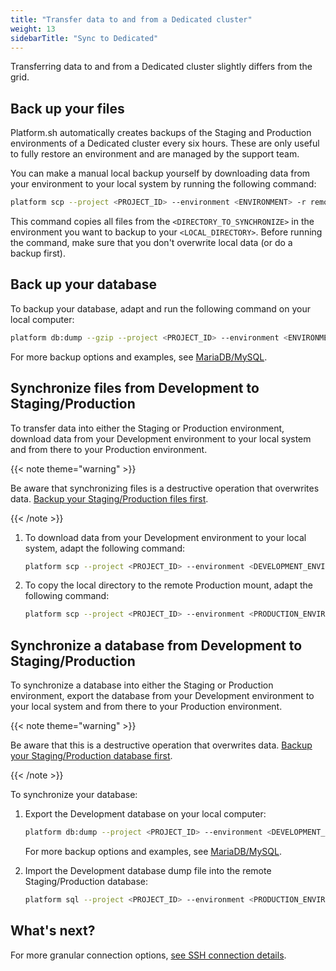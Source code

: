 ```yaml
---
title: "Transfer data to and from a Dedicated cluster"
weight: 13
sidebarTitle: "Sync to Dedicated"
---
```


Transferring data to and from a Dedicated cluster slightly differs from the grid.

## Back up your files

Platform.sh automatically creates backups of the Staging and Production environments of a Dedicated cluster every six hours.
These are only useful to fully restore an environment and are managed by the support team.

You can make a manual local backup yourself by downloading data from your environment to your local system by running the following command:

```bash
platform scp --project <PROJECT_ID> --environment <ENVIRONMENT> -r remote:<DIRECTORY_TO_SYNCHRONIZE> <LOCAL_DIRECTORY>
```

This command copies all files from the `<DIRECTORY_TO_SYNCHRONIZE>` in the environment you want to backup
to your `<LOCAL_DIRECTORY>`.
Before running the command, make sure that you don't overwrite local data (or do a backup first).

## Back up your database

To backup your database, adapt and run the following command on your local computer:

```bash
platform db:dump --gzip --project <PROJECT_ID> --environment <ENVIRONMENT> 
```

For more backup options and examples, see [MariaDB/MySQL](../add-services/mysql/_index.md#exporting-data).

## Synchronize files from Development to Staging/Production

To transfer data into either the Staging or Production environment,
download data from your Development environment to your local system and from there to your Production environment.

{{< note theme="warning" >}}

Be aware that synchronizing files is a destructive operation that overwrites data.
[Backup your Staging/Production files first](#back-up-your-files).

{{< /note >}}

1. To download data from your Development environment to your local system, adapt the following command:

   ```bash
   platform scp --project <PROJECT_ID> --environment <DEVELOPMENT_ENVIRONMENT> -r remote:<DIRECTORY_TO_SYNCHRONIZE> <LOCAL_DIRECTORY>
   ```

2. To copy the local directory to the remote Production mount, adapt the following command:

   ```bash
   platform scp --project <PROJECT_ID> --environment <PRODUCTION_ENVIRONMENT> -r <LOCAL_DIRECTORY> remote:<DIRECTORY_TO_SYNCHRONIZE>
   ```

## Synchronize a database from Development to Staging/Production

To synchronize a database into either the Staging or Production environment,
export the database from your Development environment to your local system and from there to your Production environment.

{{< note theme="warning" >}}

Be aware that this is a destructive operation that overwrites data.
[Backup your Staging/Production database first](#back-up-your-database).

{{< /note >}}

To synchronize your database:

1. Export the Development database on your local computer:

   ```bash
   platform db:dump --project <PROJECT_ID> --environment <DEVELOPMENT_ENVIRONMENT> --file=dump.sql
   ```

   For more backup options and examples, see [MariaDB/MySQL](../add-services/mysql/_index.md#exporting-data).

2. Import the Development database dump file into the remote Staging/Production database:

   ```bash
   platform sql --project <PROJECT_ID> --environment <PRODUCTION_ENVIRONMENT> < dump.sql
   ```


## What's next?

For more granular connection options, [see SSH connection details](../development/ssh/_index.md#get-ssh-connection-details).
